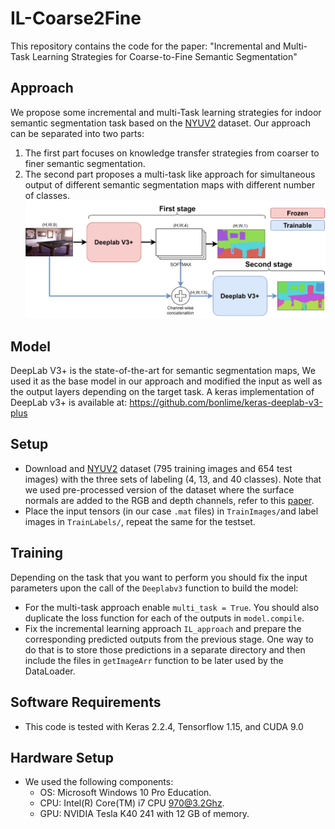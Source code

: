 # IL-Coarse2Fine
This repository contains the code for the paper: "Incremental and Multi-Task Learning Strategies for Coarse-to-Fine Semantic Segmentation"

## Approach
We propose some incremental and multi-Task learning strategies for indoor semantic segmentation task based on the [NYUV2](https://cs.nyu.edu/~silberman/datasets/nyu_depth_v2.html) dataset. Our approach can be separated into two parts:
1) The first part focuses on knowledge transfer strategies from coarser to finer semantic segmentation. 
2) The second part proposes a multi-task like approach for simultaneous output of different semantic segmentation maps with different number of classes.
![alt text](images/Architecture.png " ")

## Model
DeepLab V3+ is the state-of-the-art for semantic segmentation maps, We used it as the base model in our approach and modified the input as well as the output layers depending on the target task.
A keras implementation of DeepLab v3+ is available at: https://github.com/bonlime/keras-deeplab-v3-plus

## Setup
* Download and [NYUV2](https://cs.nyu.edu/~silberman/datasets/nyu_depth_v2.html) dataset (795 training images and 654 test images) with the three sets of labeling (4, 13, and 40 classes). Note that we used pre-processed version of the dataset where the surface normals are added to the RGB and depth channels, refer to this [paper](https://ieeexplore.ieee.org/document/8120042). 
* Place the input tensors (in our case `.mat` files) in `TrainImages/`and label images in `TrainLabels/`, repeat the same for the testset.

## Training
Depending on the task that you want to perform you should fix the input parameters upon the call of the `Deeplabv3` function to build the model:
* For the multi-task approach enable `multi_task = True`. You should also duplicate the loss function for each of the outputs in `model.compile`.
* Fix the incremental learning approach `IL_approach` and prepare the corresponding predicted outputs from the previous stage.
One way to do that is to store those predictions in a separate directory and then include the files in `getImageArr` function to be later used by the DataLoader.

## Software Requirements
* This code is tested with Keras 2.2.4, Tensorflow 1.15, and CUDA 9.0

## Hardware Setup
* We used the following components:
  * OS: Microsoft Windows 10 Pro Education.
  * CPU: Intel(R) Core(TM) i7 CPU 970@3.2Ghz.
  * GPU: NVIDIA Tesla K40 241 with 12 GB of memory.
